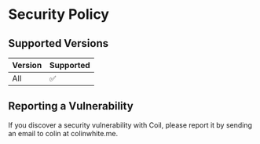 # Security Policy

## Supported Versions

| Version | Supported          |
| ------- | ------------------ |
| All     | :white_check_mark: |

## Reporting a Vulnerability

If you discover a security vulnerability with Coil, please report it by sending an email to colin at colinwhite.me.
